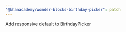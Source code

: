 ```yaml
---
"@khanacademy/wonder-blocks-birthday-picker": patch
---
```


Add responsive default to BirthdayPicker
